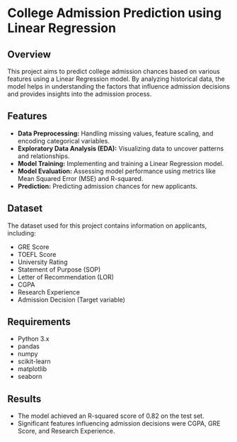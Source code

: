 # College Admission Prediction using Linear Regression

## Overview

This project aims to predict college admission chances based on various features using a Linear Regression model. By analyzing historical data, the model helps in understanding the factors that influence admission decisions and provides insights into the admission process.

## Features

- **Data Preprocessing:** Handling missing values, feature scaling, and encoding categorical variables.
- **Exploratory Data Analysis (EDA):** Visualizing data to uncover patterns and relationships.
- **Model Training:** Implementing and training a Linear Regression model.
- **Model Evaluation:** Assessing model performance using metrics like Mean Squared Error (MSE) and R-squared.
- **Prediction:** Predicting admission chances for new applicants.

## Dataset

The dataset used for this project contains information on applicants, including:

- GRE Score
- TOEFL Score
- University Rating
- Statement of Purpose (SOP)
- Letter of Recommendation (LOR)
- CGPA
- Research Experience
- Admission Decision (Target variable)

## Requirements

- Python 3.x
- pandas
- numpy
- scikit-learn
- matplotlib
- seaborn

## Results

- The model achieved an R-squared score of 0.82 on the test set.
- Significant features influencing admission decisions were CGPA, GRE Score, and Research Experience.
